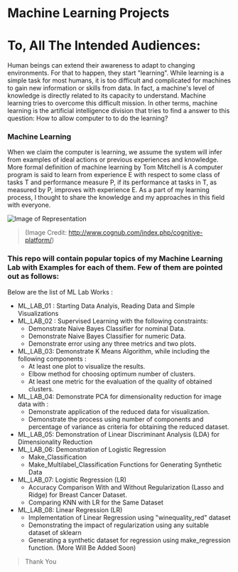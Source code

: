 # Machine Learning Projects

# To, All The Intended Audiences:
Human beings can extend their awareness to adapt to changing environments. For that to happen, they start "learning". While learning is a simple task for most humans, it is too difficult and complicated for machines to gain new information or skills from data. In fact, a machine's level of knowledge is directly related to its capacity to understand. Machine learning tries to overcome this difficult mission. In other terms, machine learning is the artificial intelligence division that tries to find a answer to this question: How to allow computer to to do the learning?

### Machine Learning 
When we claim the computer is learning, we assume the system will infer from examples of ideal actions or previous experiences and knowledge. More formal definition of machine learning by Tom Mitchell is A computer program is said to learn from experience E with respect to some class of tasks T and performance measure P, if its performance at tasks in T, as measured by P, improves with experience E. As a part of my learning process, I thought to share the knowledge and my approaches in this field with everyone.

![Image of Representation](https://miro.medium.com/max/2628/1*8wU0hfUY3UK_D8Y7tbIyFQ.png)
> (Image Credit:  http://www.cognub.com/index.php/cognitive-platform/)

### This repo will contain popular topics of my Machine Learning Lab with Examples for each of them. Few of them are pointed out as follows:
Below are the list of ML Lab Works : 
- ML_LAB_01 : Starting Data Analyis, Reading Data and Simple Visualizations
- ML_LAB_02 : Supervised Learning with the following constraints:
  - Demonstrate Naive Bayes Classifier for nominal Data.
  - Demonstrate Naive Bayes Classifier for numeric Data.
  - Demonstrate error using any three metrics and two plots.
- ML_LAB_03:  Demonstrate K Means Algorithm, while including the following components : 
  - At least one plot to visualize the results. 
  - Elbow method for choosing optimum number of clusters.
  - At least one metric for the evaluation of the quality of obtained clusters.
- ML_LAB_04:  Demonstrate PCA for dimensionality reduction for image data with :
  - Demonstrate application of the reduced data for visualization.
  - Demonstrate the process using number of components and percentage of variance as criteria for obtaining the reduced dataset.
- ML_LAB_05:  Demonstration of Linear Discriminant Analysis (LDA) for Dimensionality Reduction
- ML_LAB_06:  Demonstration of Logistic Regression 
   - Make_Classification 
   - Make_Multilabel_Classification Functions for Generating Synthetic Data 
 - ML_LAB_07: Logistic Regression (LR)
   - Accuracy Comparison With and Without Regularization (Lasso and Ridge) for Breast Cancer Dataset.
   - Comparing KNN with LR for the Same Dataset
 - ML_LAB_08: Linear Regression (LR)
   - Implementation of Linear Regression using "winequality_red" dataset
   - Demonstrating the impact of regularization using any suitable dataset of sklearn
   - Generating a synthetic dataset for regression using make_regression function.
  (More Will Be Added Soon)
  
 > Thank You
